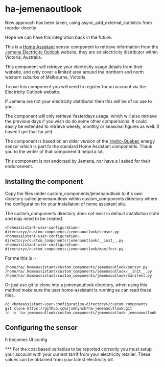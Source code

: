 ﻿# ha-jemenaoutlook
New approach has been taken, using async_add_external_statistics from reorder directly 

Hope we can have this integration back in the future.

This is a [Home Assistant](https://home-assistant.io) sensor component to retrieve information from the [Jemena Electricity Outlook](https://electricityoutlook.jemena.com.au/) website, they are an electricity distributor within Victoria, Australia.

This component will retrieve your electricity usage details from their website, and only cover a limited area around the northern and north western suburbs of Melbourne, Victoria.

To use this component you will need to register for an account via the Electricity Outlook website.

If Jemena are not your electricity distributor then this will be of no use to you.

The component will only retrieve Yesterdays usage, which will also retrieve the previous days if you wish do do some other comparisions. It could easily be extended to retrieve weekly, monthly or seasonal figures as well. (I haven't got that far yet)

The component is based on an older version of the [Hydro-Québec](https://home-assistant.io/components/sensor.hydroquebec/) energy sensor which is part fo the standard Home Assistant components. Thank you to the writer of that component it helpd a lot.

This component is not endorsed by Jemena, nor have a I asked for their endorsement.

## Installing the component

Copy the files under custom_components/jemenaoutlook to it's own directory called jemenaoutlook within custom_components directory where the configuration for your installation of home assistant sits. 

The custom_components directory does not exist in default installation state and may need to be created.

```
<homeassistant-user-configuration-directory>/custom_components/jemenaoutlook/sensor.py
<homeassistant-user-configuration-directory>/custom_components/jemenaoutlook/__init__.py
<homeassistant-user-configuration-directory>/custom_components/jemenaoutlook/manifest.py
```
For me this is :-
```
/home/ha/.homeassistant/custom_components/jemenaoutlook/sensor.py
/home/ha/.homeassistant/custom_components/jemenaoutlook/__init__.py
/home/ha/.homeassistant/custom_components/jemenaoutlook/manifest.py
```

Or just use git to clone into a jemenaoutlook directory, when using this method make sure the user home-assistant is running as can read these files.
```
cd <homeassistant-user-configuration-directory>/custom_components
git clone https://github.com/jonnynch/ha-jemenaoutlook.git
ln -s  ha-jemenaoutlook/custom_components/jemenaoutlook jemenaoutlook
```

## Configuring the sensor

It becomes UI config

\*** For the cost based variables to be reported correctly you must setup your account with your current tarrif from your electricity retailer. These values can be obtained from your latest electricity bill. 
